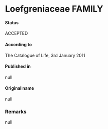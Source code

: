 Loefgreniaceae FAMILY
=======

#### Status
ACCEPTED

#### According to
The Catalogue of Life, 3rd January 2011

#### Published in
null

#### Original name
null

### Remarks
null